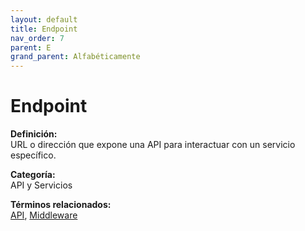 ```yaml
---
layout: default
title: Endpoint
nav_order: 7
parent: E
grand_parent: Alfabéticamente
---
```


# Endpoint

**Definición:**  
URL o dirección que expone una API para interactuar con un servicio específico.

**Categoría:**  
API y Servicios 
  


**Términos relacionados:**  
[API](https://maleniski.github.io/diccionario-angl-tec-mx/docs/alfabeticamente/A/api.html), [Middleware](https://maleniski.github.io/diccionario-angl-tec-mx/docs/alfabeticamente/M/middleware.html)
